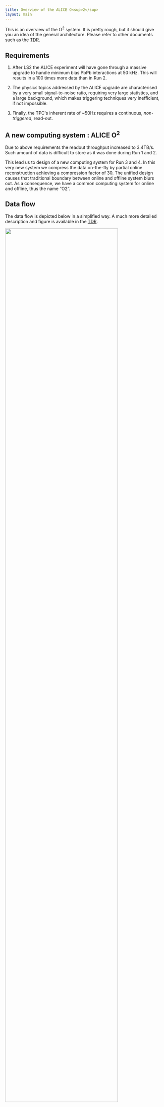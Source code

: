 ```yaml
---
title: Overview of the ALICE O<sup>2</sup>
layout: main
---
```


This is an overview of the O<sup>2</sup> system. It is pretty rough, but it should give you an idea of the general architecture. Please refer to other documents such as the [TDR](https://cds.cern.ch/record/2011297).

## Requirements

1. After LS2 the ALICE experiment will have gone through a massive upgrade to handle minimum bias PbPb interactions at 50 kHz. This will results in a 100 times more data than in Run 2.

2. The physics topics addressed by the ALICE upgrade are characterised by a very small signal-to-noise ratio, requiring very large statistics, and a large background, which makes triggering techniques very inefficient, if not impossible.

3. Finally, the TPC's inherent rate of ~50Hz requires a continuous, _non-triggered_, read-out.

## A new computing system : ALICE O<sup>2</sup>

 Due to above requirements the readout throughput increased to 3.4TB/s. Such amount of data is difficult to store as it was done during Run 1 and 2.

 This lead us to design of a new computing system for Run 3 and 4. In this very new system we compress the data on-the-fly by partial online reconstruction achieving a compression factor of 30. The unified design causes that traditional boundary between online and offline system blurs out. As a consequence, we have a common computing system for online and offline, thus the name “O2”.  

## Data flow

The data flow is depicted below in a simplified way. A much more detailed description and figure is available in the [TDR](https://cds.cern.ch/record/2011297).

<img src="{{site.baseurl}}/images/dataflow.png" style="width:85%"/>
